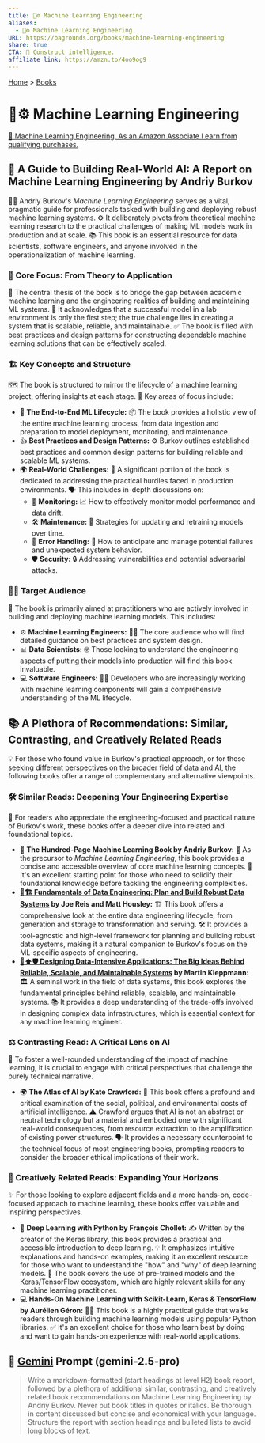 ```yaml
---
title: 🤖⚙️ Machine Learning Engineering
aliases:
  - 🤖⚙️ Machine Learning Engineering
URL: https://bagrounds.org/books/machine-learning-engineering
share: true
CTA: 🤖 Construct intelligence.
affiliate link: https://amzn.to/4oo9og9
---
```

[Home](../index.md) > [Books](./index.md)  
# 🤖⚙️ Machine Learning Engineering  
[🛒 Machine Learning Engineering. As an Amazon Associate I earn from qualifying purchases.](https://amzn.to/4oo9og9)  
  
## 🤖 A Guide to Building Real-World AI: A Report on Machine Learning Engineering by Andriy Burkov  
  
👨‍🏫 Andriy Burkov's *Machine Learning Engineering* serves as a vital, pragmatic guide for professionals tasked with building and deploying robust machine learning systems. ⚙️ It deliberately pivots from theoretical machine learning research to the practical challenges of making ML models work in production and at scale. 📚 This book is an essential resource for data scientists, software engineers, and anyone involved in the operationalization of machine learning.  
  
### 🎯 Core Focus: From Theory to Application  
  
🌉 The central thesis of the book is to bridge the gap between academic machine learning and the engineering realities of building and maintaining ML systems. 🧪 It acknowledges that a successful model in a lab environment is only the first step; the true challenge lies in creating a system that is scalable, reliable, and maintainable. ✅ The book is filled with best practices and design patterns for constructing dependable machine learning solutions that can be effectively scaled.  
  
### 🏗️ Key Concepts and Structure  
  
🗺️ The book is structured to mirror the lifecycle of a machine learning project, offering insights at each stage. 🔑 Key areas of focus include:  
  
* 🔄 **The End-to-End ML Lifecycle:** 📦 The book provides a holistic view of the entire machine learning process, from data ingestion and preparation to model deployment, monitoring, and maintenance.  
* 👍 **Best Practices and Design Patterns:** ⚙️ Burkov outlines established best practices and common design patterns for building reliable and scalable ML systems.  
* 🌍 **Real-World Challenges:** 🚧 A significant portion of the book is dedicated to addressing the practical hurdles faced in production environments. 🗣️ This includes in-depth discussions on:  
    * 👀 **Monitoring:** 📈 How to effectively monitor model performance and data drift.  
    * 🛠️ **Maintenance:** 🔄 Strategies for updating and retraining models over time.  
    * 🚨 **Error Handling:** 🐛 How to anticipate and manage potential failures and unexpected system behavior.  
    * 🛡️ **Security:** 🔒 Addressing vulnerabilities and potential adversarial attacks.  
  
### 🧑‍💻 Target Audience  
  
🎯 The book is primarily aimed at practitioners who are actively involved in building and deploying machine learning models. This includes:  
  
* ⚙️ **Machine Learning Engineers:** 👨‍💻 The core audience who will find detailed guidance on best practices and system design.  
* 📊 **Data Scientists:** 🤓 Those looking to understand the engineering aspects of putting their models into production will find this book invaluable.  
* 💻 **Software Engineers:** 👨‍💻 Developers who are increasingly working with machine learning components will gain a comprehensive understanding of the ML lifecycle.  
  
## 📚 A Plethora of Recommendations: Similar, Contrasting, and Creatively Related Reads  
  
💡 For those who found value in Burkov's practical approach, or for those seeking different perspectives on the broader field of data and AI, the following books offer a range of complementary and alternative viewpoints.  
  
### 🛠️ Similar Reads: Deepening Your Engineering Expertise  
  
🧠 For readers who appreciate the engineering-focused and practical nature of Burkov's work, these books offer a deeper dive into related and foundational topics.  
  
* 📖 **The Hundred-Page Machine Learning Book by Andriy Burkov:** 📝 As the precursor to *Machine Learning Engineering*, this book provides a concise and accessible overview of core machine learning concepts. 🚀 It's an excellent starting point for those who need to solidify their foundational knowledge before tackling the engineering complexities.  
* **[💾🏗️ Fundamentals of Data Engineering: Plan and Build Robust Data Systems](./fundamentals-of-data-engineering-plan-and-build-robust-data-systems.md) by Joe Reis and Matt Housley:** 🏗️ This book offers a comprehensive look at the entire data engineering lifecycle, from generation and storage to transformation and serving. 🛠️ It provides a tool-agnostic and high-level framework for planning and building robust data systems, making it a natural companion to Burkov's focus on the ML-specific aspects of engineering.  
* **[💾⬆️🛡️ Designing Data-Intensive Applications: The Big Ideas Behind Reliable, Scalable, and Maintainable Systems](./designing-data-intensive-applications.md) by Martin Kleppmann:** 🏛️ A seminal work in the field of data systems, this book explores the fundamental principles behind reliable, scalable, and maintainable systems. 📚 It provides a deep understanding of the trade-offs involved in designing complex data infrastructures, which is essential context for any machine learning engineer.  
  
### ⚖️ Contrasting Read: A Critical Lens on AI  
  
🧐 To foster a well-rounded understanding of the impact of machine learning, it is crucial to engage with critical perspectives that challenge the purely technical narrative.  
  
* 🌍 **The Atlas of AI by Kate Crawford:** 📢 This book offers a profound and critical examination of the social, political, and environmental costs of artificial intelligence. ⚠️ Crawford argues that AI is not an abstract or neutral technology but a material and embodied one with significant real-world consequences, from resource extraction to the amplification of existing power structures. 🗣️ It provides a necessary counterpoint to the technical focus of most engineering books, prompting readers to consider the broader ethical implications of their work.  
  
### 🎨 Creatively Related Reads: Expanding Your Horizons  
  
✨ For those looking to explore adjacent fields and a more hands-on, code-focused approach to machine learning, these books offer valuable and inspiring perspectives.  
  
* 🐍 **Deep Learning with Python by François Chollet:** ✍️ Written by the creator of the Keras library, this book provides a practical and accessible introduction to deep learning. 💡 It emphasizes intuitive explanations and hands-on examples, making it an excellent resource for those who want to understand the "how" and "why" of deep learning models. 🧠 The book covers the use of pre-trained models and the Keras/TensorFlow ecosystem, which are highly relevant skills for any machine learning practitioner.  
* 💻 **Hands-On Machine Learning with Scikit-Learn, Keras & TensorFlow by Aurélien Géron:** 👨‍💻 This book is a highly practical guide that walks readers through building machine learning models using popular Python libraries. ✅ It's an excellent choice for those who learn best by doing and want to gain hands-on experience with real-world applications.  
  
## 💬 [Gemini](../software/gemini.md) Prompt (gemini-2.5-pro)  
> Write a markdown-formatted (start headings at level H2) book report, followed by a plethora of additional similar, contrasting, and creatively related book recommendations on Machine Learning Engineering by Andriy Burkov. Never put book titles in quotes or italics. Be thorough in content discussed but concise and economical with your language. Structure the report with section headings and bulleted lists to avoid long blocks of text.